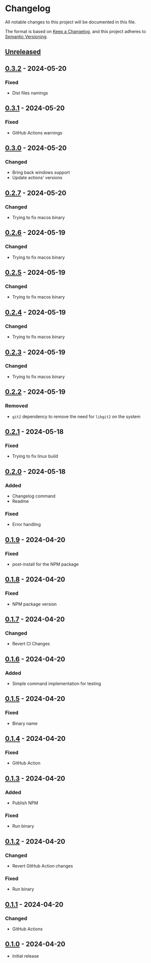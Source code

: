 # Changelog
All notable changes to this project will be documented in this file.

The format is based on [Keep a Changelog](https://keepachangelog.com/en/1.0.0/),
and this project adheres to [Semantic Versioning](https://semver.org/spec/v2.0.0.html).

## [Unreleased]

## [0.3.2] - 2024-05-20
### Fixed
- Dist files namings

## [0.3.1] - 2024-05-20
### Fixed
- GitHub Actions warnings

## [0.3.0] - 2024-05-20
### Changed
- Bring back windows support
- Update actions' versions

## [0.2.7] - 2024-05-20
### Changed
- Trying to fix macos binary

## [0.2.6] - 2024-05-19
### Changed
- Trying to fix macos binary

## [0.2.5] - 2024-05-19
### Changed
- Trying to fix macos binary

## [0.2.4] - 2024-05-19
### Changed
- Trying to fix macos binary

## [0.2.3] - 2024-05-19
### Changed
- Trying to fix macos binary

## [0.2.2] - 2024-05-19
### Removed
- `git2` dependency to remove the need for `libgit2` on the system

## [0.2.1] - 2024-05-18
### Fixed
- Trying to fix linux build

## [0.2.0] - 2024-05-18
### Added
- Changelog command
- Readme

### Fixed
- Error handling

## [0.1.9] - 2024-04-20
### Fixed
- post-install for the NPM package

## [0.1.8] - 2024-04-20
### Fixed
- NPM package version

## [0.1.7] - 2024-04-20
### Changed
- Revert CI Changes

## [0.1.6] - 2024-04-20
### Added
- Simple command implementation for testing

## [0.1.5] - 2024-04-20
### Fixed
- Binary name

## [0.1.4] - 2024-04-20
### Fixed
- GitHub Action

## [0.1.3] - 2024-04-20
### Added
- Publish NPM

### Fixed
- Run binary

## [0.1.2] - 2024-04-20
### Changed
- Revert GitHub Action changes

### Fixed
- Run binary

## [0.1.1] - 2024-04-20
### Changed
- GitHub Actions

## [0.1.0] - 2024-04-20
- Initial release


[Unreleased]: https://github.com/napalmpapalam/rlx/compare/rust_v0.3.2...HEAD
[0.3.2]: https://github.com/napalmpapalam/rlx/compare/rust_v0.3.1...rust_v0.3.2
[0.3.1]: https://github.com/napalmpapalam/rlx/compare/rust_v0.3.0...rust_v0.3.1
[0.3.0]: https://github.com/napalmpapalam/rlx/compare/rust_v0.2.7...rust_v0.3.0
[0.2.7]: https://github.com/napalmpapalam/rlx/compare/rust_v0.2.6...rust_v0.2.7
[0.2.6]: https://github.com/napalmpapalam/rlx/compare/rust_v0.2.5...rust_v0.2.6
[0.2.5]: https://github.com/napalmpapalam/rlx/compare/rust_v0.2.4...rust_v0.2.5
[0.2.4]: https://github.com/napalmpapalam/rlx/compare/rust_v0.2.3...rust_v0.2.4
[0.2.3]: https://github.com/napalmpapalam/rlx/compare/rust_v0.2.2...rust_v0.2.3
[0.2.2]: https://github.com/napalmpapalam/rlx/compare/rust_v0.2.1...rust_v0.2.2
[0.2.1]: https://github.com/napalmpapalam/rlx/compare/rust_v0.2.0...rust_v0.2.1
[0.2.0]: https://github.com/napalmpapalam/rlx/compare/rust_v0.1.9...rust_v0.2.0
[0.1.9]: https://github.com/napalmpapalam/rlx/compare/rust_v0.1.8...rust_v0.1.9
[0.1.8]: https://github.com/napalmpapalam/rlx/compare/rust_v0.1.7...rust_v0.1.8
[0.1.7]: https://github.com/napalmpapalam/rlx/compare/rust_v0.1.6...rust_v0.1.7
[0.1.6]: https://github.com/napalmpapalam/rlx/compare/rust_v0.1.5...rust_v0.1.6
[0.1.5]: https://github.com/napalmpapalam/rlx/compare/rust_v0.1.4...rust_v0.1.5
[0.1.4]: https://github.com/napalmpapalam/rlx/compare/rust_v0.1.3...rust_v0.1.4
[0.1.3]: https://github.com/napalmpapalam/rlx/compare/rust_v0.1.2...rust_v0.1.3
[0.1.2]: https://github.com/napalmpapalam/rlx/compare/rust_v0.1.1...rust_v0.1.2
[0.1.1]: https://github.com/napalmpapalam/rlx/compare/rust_v0.1.0...rust_v0.1.1
[0.1.0]: https://github.com/napalmpapalam/rlx/releases/tag/rust_v0.1.0
